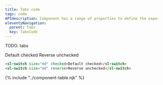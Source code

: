 ```yaml
---
title: Tabs code
tags: code
APIdescription: Component has a range of properties to define the experience in different use cases.
eleventyNavigation:
  parent: Tabs
  key: TabsCode
---
```

<section>

TODO: tabs
<div class="ds-example">
  <div class="ds-example__examples-wrapper">
    <sl-switch size="md" checked>Default checked</sl-switch>
    <sl-switch size="md" reverse>Reverse unchecked</sl-switch>
  </div>
</div>

<div class="ds-code">

  ```html
<sl-switch size="md" checked>Default checked</sl-switch>
<sl-switch size="md" reverse>Reverse unchecked</sl-switch>
  ```

</div>

</section>
<ds-install-info link-in-navigation package="tabs"></ds-install-info>

{% include "../component-table.njk" %}
